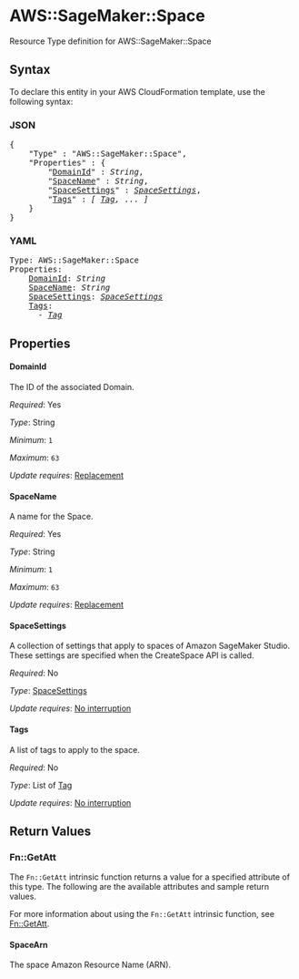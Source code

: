 # AWS::SageMaker::Space

Resource Type definition for AWS::SageMaker::Space

## Syntax

To declare this entity in your AWS CloudFormation template, use the following syntax:

### JSON

<pre>
{
    "Type" : "AWS::SageMaker::Space",
    "Properties" : {
        "<a href="#domainid" title="DomainId">DomainId</a>" : <i>String</i>,
        "<a href="#spacename" title="SpaceName">SpaceName</a>" : <i>String</i>,
        "<a href="#spacesettings" title="SpaceSettings">SpaceSettings</a>" : <i><a href="spacesettings.md">SpaceSettings</a></i>,
        "<a href="#tags" title="Tags">Tags</a>" : <i>[ <a href="tag.md">Tag</a>, ... ]</i>
    }
}
</pre>

### YAML

<pre>
Type: AWS::SageMaker::Space
Properties:
    <a href="#domainid" title="DomainId">DomainId</a>: <i>String</i>
    <a href="#spacename" title="SpaceName">SpaceName</a>: <i>String</i>
    <a href="#spacesettings" title="SpaceSettings">SpaceSettings</a>: <i><a href="spacesettings.md">SpaceSettings</a></i>
    <a href="#tags" title="Tags">Tags</a>: <i>
      - <a href="tag.md">Tag</a></i>
</pre>

## Properties

#### DomainId

The ID of the associated Domain.

_Required_: Yes

_Type_: String

_Minimum_: <code>1</code>

_Maximum_: <code>63</code>

_Update requires_: [Replacement](https://docs.aws.amazon.com/AWSCloudFormation/latest/UserGuide/using-cfn-updating-stacks-update-behaviors.html#update-replacement)

#### SpaceName

A name for the Space.

_Required_: Yes

_Type_: String

_Minimum_: <code>1</code>

_Maximum_: <code>63</code>

_Update requires_: [Replacement](https://docs.aws.amazon.com/AWSCloudFormation/latest/UserGuide/using-cfn-updating-stacks-update-behaviors.html#update-replacement)

#### SpaceSettings

A collection of settings that apply to spaces of Amazon SageMaker Studio. These settings are specified when the CreateSpace API is called.

_Required_: No

_Type_: <a href="spacesettings.md">SpaceSettings</a>

_Update requires_: [No interruption](https://docs.aws.amazon.com/AWSCloudFormation/latest/UserGuide/using-cfn-updating-stacks-update-behaviors.html#update-no-interrupt)

#### Tags

A list of tags to apply to the space.

_Required_: No

_Type_: List of <a href="tag.md">Tag</a>

_Update requires_: [No interruption](https://docs.aws.amazon.com/AWSCloudFormation/latest/UserGuide/using-cfn-updating-stacks-update-behaviors.html#update-no-interrupt)

## Return Values

### Fn::GetAtt

The `Fn::GetAtt` intrinsic function returns a value for a specified attribute of this type. The following are the available attributes and sample return values.

For more information about using the `Fn::GetAtt` intrinsic function, see [Fn::GetAtt](https://docs.aws.amazon.com/AWSCloudFormation/latest/UserGuide/intrinsic-function-reference-getatt.html).

#### SpaceArn

The space Amazon Resource Name (ARN).

